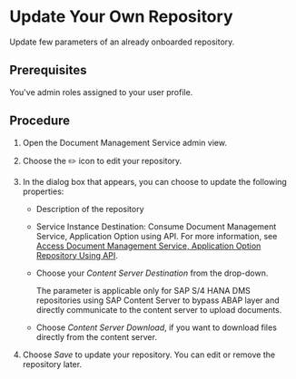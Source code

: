 <!-- loiodc0a791eff4447c99f271cf87a7ef8a3 -->

<link rel="stylesheet" type="text/css" href="../css/sap-icons.css"/>

# Update Your Own Repository

Update few parameters of an already onboarded repository.



<a name="loiodc0a791eff4447c99f271cf87a7ef8a3__prereq_bzc_h1w_clb"/>

## Prerequisites

You've admin roles assigned to your user profile.



## Procedure

1.  Open the Document Management Service admin view.

2.  Choose the :pencil2: icon to edit your repository.

3.  In the dialog box that appears, you can choose to update the following properties:

    -   Description of the repository

    -   Service Instance Destination: Consume Document Management Service, Application Option using API. For more information, see [Access Document Management Service, Application Option Repository Using API](access-document-management-service-application-option-repository-using-api-e5f4e59.md).

    -   Choose your *Content Server Destination* from the drop-down.

        The parameter is applicable only for SAP S/4 HANA DMS repositories using SAP Content Server to bypass ABAP layer and directly communicate to the content server to upload documents.

    -   Choose *Content Server Download*, if you want to download files directly from the content server.


4.  Choose *Save* to update your repository. You can edit or remove the repository later.


